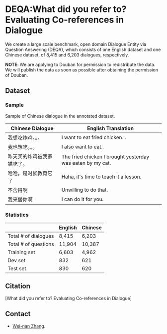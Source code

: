 # DEQA:What did you refer to? Evaluating Co-references in Dialogue

We create a large scale benchmark, open domain Dialogue Entity via Question Answering (DEQA), which consists of one English dataset and one Chinese dataset, of 8,415 and 6,203 dialogues, respectively.

**NOTE**: We are applying to Douban for permission to redistribute the data. We will publish the data as soon as possible after obtaining the permission of Douban.

## Dataset
### Sample
Sample of Chinese dialogue in the annotated dataset.

| Chinese Dialogue           | English Translation                                        |
| -------------------------- | ---------------------------------------------------------- |
| 我想吃炸鸡。。。           | I want to eat fried chicken...                             |
| 我也想吃。。。             | I also want to eat..                                       |
| 昨天买的炸鸡被我家猫吃了。 | The fried chicken I brought yesterday was eaten by my cat. |
| 哈哈，是时候教育它了       | Haha, it's time to teach it a lesson.                      |
| 不舍得啊                   | Unwilling to do that.                                      |
| 我来替你啊                 | I can do it for you.                                       |


### Statistics
|                       | English | Chinese |
| --------------------- | ------- | ------- |
| Total \# of dialogues | 8,415   | 6,203   |
| Total \# of questions | 11,904  | 10,387  |
| Training set          | 6,603   | 4,962   |
| Dev set               | 832     | 621     |
| Test set              | 830     | 620     |

## Citation
[What did you refer to? Evaluating Co-references in Dialogue]

## Contact

* [Wei-nan Zhang](http://ir.hit.edu.cn/~wnzhang/).
